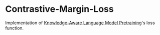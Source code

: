 # Contrastive-Margin-Loss
Implementation of [Knowledge-Aware Language Model Pretraining]'s loss function.

[Knowledge-Aware Language Model Pretraining]: https://arxiv.org/abs/2007.00655
